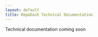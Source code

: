 ```yaml
---
layout: default
title: RepoDash Technical Documentation
---
```

<p>Technical documentation coming soon</p>